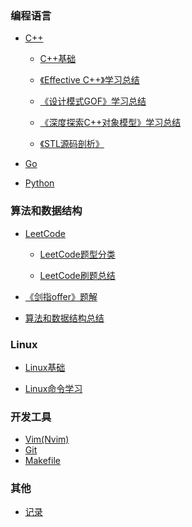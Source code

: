 ### 编程语言

- [C++](docs/language/cplus/ ':ignore')

  - [C++基础](docs/language/cplus/cplus/ ':ignore')

  - [《Effective C++》学习总结](docs/language/cplus/effective_cplus/ ':ignore')

  - [《设计模式GOF》学习总结](docs/language/cplus/design_pattern/ ':ignore')

  - [《深度探索C++对象模型》学习总结](docs/language/cplus/inside_cplus_mode/  ':ignore')

  - [《STL源码剖析》](docs/language/cplus/stl/ ':ignore')


-  [Go](docs/language/go/ ':ignore')

-  [Python](docs/language/python/ ':ignore')

### 算法和数据结构

- [LeetCode](docs/algorithms/leetcode/ ':ignore')

  - [LeetCode题型分类](docs/algorithms/leetcode/leetcode_chongci/ ':ignore')

  - [LeetCode刷题总结](docs/algorithms/leetcode/ ':ignore')

- [《剑指offer》题解](docs/algorithms/jianzhi_offer/ ':ignore')

- [算法和数据结构总结](docs/algorithms/algorithms/ ':ignore')


### Linux

- [Linux基础](docs/linux/ ':ignore')

- [Linux命令学习]()

### 开发工具

- [Vim(Nvim)](./tools/nvim.md)
- [Git]()
- [Makefile]()


### 其他

- [记录](./log/README.md)
